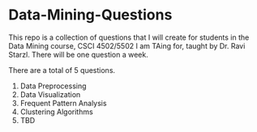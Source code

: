 # Data-Mining-Questions
This repo is a collection of questions that I will create for students in the Data Mining course, CSCI 4502/5502 I am TAing for, taught by Dr. Ravi Starzl. There will be one question a week.

There are a total of 5 questions.

1. Data Preprocessing
2. Data Visualization
3. Frequent Pattern Analysis
4. Clustering Algorithms
5. TBD
